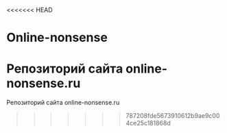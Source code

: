 <<<<<<< HEAD
# Online-nonsense
Репозиторий сайта online-nonsense.ru
=======
Репозиторий сайта online-nonsense.ru
>>>>>>> 787208fde5673910612b9ae9c004ce25c181868d
